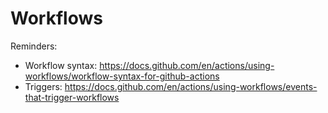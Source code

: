 # Workflows

Reminders:

- Workflow syntax: https://docs.github.com/en/actions/using-workflows/workflow-syntax-for-github-actions
- Triggers: https://docs.github.com/en/actions/using-workflows/events-that-trigger-workflows

